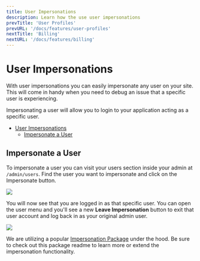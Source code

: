 ```yaml
---
title: User Impersonations
description: Learn how the use user impersonations
prevTitle: 'User Profiles'
prevURL: '/docs/features/user-profiles'
nextTitle: 'Billing'
nextURL: '/docs/features/billing'
---
```


# User Impersonations

With user impersonations you can easily impersonate any user on your site. This will come in handy when you need to debug an issue that a specific user is experiencing.

Impersonating a user will allow you to login to your application acting as a specific user.

- [User Impersonations](#user-impersonations)
  - [Impersonate a User](#impersonate-a-user)

<a name="impersonate"></a>
## Impersonate a User

To impersonate a user you can visit your users section inside your admin at `/admin/users`. Find the user you want to impersonate and click on the Impersonate button.

<img src="https://cdn.devdojo.com/images/august2024/impersonate.png" class="w-full" />

You will now see that you are logged in as that specific user. You can open the user menu and you'll see a new **Leave Impersonation** button to exit that user account and log back in as your original admin user.

<img src="https://cdn.devdojo.com/images/august2024/impersonate-leave.png" class="w-full" />

We are utilizing a popular <a href="https://github.com/404labfr/laravel-impersonate" target="_blank">Impersonation Package</a> under the hood. Be sure to check out this package readme to learn more or extend the impersonation functionality.